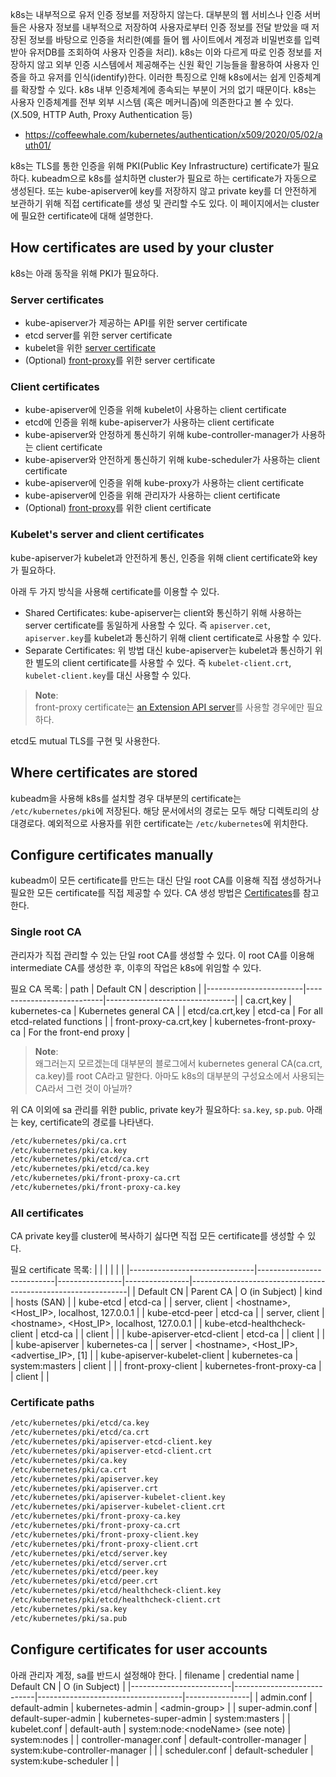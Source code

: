 k8s는 내부적으로 유저 인증 정보를 저장하지 않는다. 대부분의 웹 서비스나 인증 서버들은 사용자 정보를 내부적으로 저장하여 사용자로부터 인증 정보를 전달 받았을 때 저장된 정보를 바탕으로 인증을 처리한(예를 들어 웹 사이트에서 계정과 비밀번호를 입력 받아 유저DB를 조회하여 사용자 인증을 처리). k8s는 이와 다르게 따로 인증 정보를 저장하지 않고 외부 인증 시스템에서 제공해주는 신원 확인 기능들을 활용하여 사용자 인증을 하고 유저를 인식(identify)한다. 이러한 특징으로 인해 k8s에서는 쉽게 인증체계를 확장할 수 있다. k8s 내부 인증체계에 종속되는 부분이 거의 없기 때문이다. k8s는 사용자 인증체계를 전부 외부 시스템 (혹은 메커니즘)에 의존한다고 볼 수 있다. (X.509, HTTP Auth, Proxy Authentication 등)
- https://coffeewhale.com/kubernetes/authentication/x509/2020/05/02/auth01/

k8s는 TLS를 통한 인증을 위해 PKI(Public Key Infrastructure) certificate가 필요하다. kubeadm으로 k8s를 설치하면 cluster가 필요로 하는 certificate가 자동으로 생성된다. 또는 kube-apiserver에 key를 저장하지 않고 private key를 더 안전하게 보관하기 위해 직접 certificate를 생성 및 관리할 수도 있다. 이 페이지에서는 cluster에 필요한 certificate에 대해 설명한다.

## How certificates are used by your cluster
k8s는 아래 동작을 위해 PKI가 필요하다.

### Server certificates
- kube-apiserver가 제공하는 API를 위한 server certificate
- etcd server를 위한 server certificate
- kubelet을 위한 [server certificate](https://kubernetes.io/docs/reference/access-authn-authz/kubelet-tls-bootstrapping/#client-and-serving-certificates)
- (Optional) [front-proxy](https://kubernetes.io/docs/tasks/extend-kubernetes/configure-aggregation-layer/)를 위한 server certificate

### Client certificates
- kube-apiserver에 인증을 위해 kubelet이 사용하는 client certificate
- etcd에 인증을 위해 kube-apiserver가 사용하는 client certificate
- kube-apiserver와 안정하게 통신하기 위해 kube-controller-manager가 사용하는 client certificate
- kube-apiserver와 안전하게 통신하기 위해 kube-scheduler가 사용하는 client certificate
- kube-apiserver에 인증을 위해 kube-proxy가 사용하는 client certificate
- kube-apiserver에 인증을 위해 관리자가 사용하는 client certificate
- (Optional) [front-proxy](https://kubernetes.io/docs/tasks/extend-kubernetes/configure-aggregation-layer/)를 위한 client certificate

### Kubelet's server and client certificates
kube-apiserver가 kubelet과 안전하게 통신, 인증을 위해 client certificate와 key가 필요하다.

아래 두 가지 방식을 사용해 certificate를 이용할 수 있다.
- Shared Certificates: kube-apiserver는 client와 통신하기 위해 사용하는 server certificate를 동일하게 사용할 수 있다. 즉 `apiserver.cet`, `apiserver.key`를 kubelet과 통신하기 위해 client certificate로 사용할 수 있다.
- Separate Certificates: 위 방법 대신 kube-apiserver는 kubelet과 통신하기 위한 별도의 client certificate를 사용할 수 있다. 즉 `kubelet-client.crt`, `kubelet-client.key`를 대신 사용할 수 있다.

> **Note**:  
> front-proxy certificate는 [an Extension API server](https://kubernetes.io/docs/tasks/extend-kubernetes/setup-extension-api-server/)를 사용할 경우에만 필요하다.

etcd도 mutual TLS를 구현 및 사용한다.

## Where certificates are stored
kubeadm을 사용해 k8s를 설치할 경우 대부분의 certificate는 `/etc/kubernetes/pki`에 저장된다. 해당 문서에서의 경로는 모두 해당 디렉토리의 상대경로다. 예외적으로 사용자를 위한 certificate는 `/etc/kubernetes`에 위치한다.

## Configure certificates manually
kubeadm이 모든 certificate를 만드는 대신 단일 root CA를 이용해 직접 생성하거나 필요한 모든 certificate를 직접 제공할 수 있다. CA 생성 방법은 [Certificates](https://kubernetes.io/docs/tasks/administer-cluster/certificates/)를 참고한다.

### Single root CA
관리자가 직접 관리할 수 있는 단일 root CA를 생성할 수 있다. 이 root CA를 이용해 intermediate CA를 생성한 후, 이후의 작업은 k8s에 위임할 수 있다.

필요 CA 목록:
| path                   | Default CN                | description                    |
|------------------------|---------------------------|--------------------------------|
| ca.crt,key             | kubernetes-ca             | Kubernetes general CA          |
| etcd/ca.crt,key        | etcd-ca                   | For all etcd-related functions |
| front-proxy-ca.crt,key | kubernetes-front-proxy-ca | For the front-end proxy        |

> **Note**:  
> 왜그러는지 모르겠는데 대부분의 블로그에서 kubernetes general CA(ca.crt, ca.key)를 root CA라고 말한다. 아마도 k8s의 대부분의 구성요소에서 사용되는 CA라서 그런 것이 아닐까?

위 CA 이외에 sa 관리를 위한 public, private key가 필요하다: `sa.key`, `sp.pub`. 아래는 key, certificate의 경로를 나타낸다.
``` sh
/etc/kubernetes/pki/ca.crt
/etc/kubernetes/pki/ca.key
/etc/kubernetes/pki/etcd/ca.crt
/etc/kubernetes/pki/etcd/ca.key
/etc/kubernetes/pki/front-proxy-ca.crt
/etc/kubernetes/pki/front-proxy-ca.key
```

### All certificates
CA private key를 cluster에 복사하기 싫다면 직접 모든 certificate를 생성할 수 있다.

필요 certificate 목록:
|                               |                           |                |                |                                                              |
|-------------------------------|---------------------------|----------------|----------------|--------------------------------------------------------------|
| Default CN                    | Parent CA                 | O (in Subject) | kind           | hosts (SAN)                                                  |
| kube-etcd                     | etcd-ca                   |                | server, client | &lt;hostname&gt;, &lt;Host_IP&gt;, localhost, 127.0.0.1      |
| kube-etcd-peer                | etcd-ca                   |                | server, client | &lt;hostname&gt;, &lt;Host_IP&gt;, localhost, 127.0.0.1      |
| kube-etcd-healthcheck-client  | etcd-ca                   |                | client         |                                                              |
| kube-apiserver-etcd-client    | etcd-ca                   |                | client         |                                                              |
| kube-apiserver                | kubernetes-ca             |                | server         | &lt;hostname&gt;, &lt;Host_IP&gt;, &lt;advertise_IP&gt;, [1] |
| kube-apiserver-kubelet-client | kubernetes-ca             | system:masters | client         |                                                              |
| front-proxy-client            | kubernetes-front-proxy-ca |                | client         |                                                              |

### Certificate paths

``` sh
/etc/kubernetes/pki/etcd/ca.key
/etc/kubernetes/pki/etcd/ca.crt
/etc/kubernetes/pki/apiserver-etcd-client.key
/etc/kubernetes/pki/apiserver-etcd-client.crt
/etc/kubernetes/pki/ca.key
/etc/kubernetes/pki/ca.crt
/etc/kubernetes/pki/apiserver.key
/etc/kubernetes/pki/apiserver.crt
/etc/kubernetes/pki/apiserver-kubelet-client.key
/etc/kubernetes/pki/apiserver-kubelet-client.crt
/etc/kubernetes/pki/front-proxy-ca.key
/etc/kubernetes/pki/front-proxy-ca.crt
/etc/kubernetes/pki/front-proxy-client.key
/etc/kubernetes/pki/front-proxy-client.crt
/etc/kubernetes/pki/etcd/server.key
/etc/kubernetes/pki/etcd/server.crt
/etc/kubernetes/pki/etcd/peer.key
/etc/kubernetes/pki/etcd/peer.crt
/etc/kubernetes/pki/etcd/healthcheck-client.key
/etc/kubernetes/pki/etcd/healthcheck-client.crt
/etc/kubernetes/pki/sa.key
/etc/kubernetes/pki/sa.pub
```

## Configure certificates for user accounts
아래 관리자 계정, sa를 반드시 설정해야 한다.
| filename                | credential name            | Default CN                         | O (in Subject) |
|-------------------------|----------------------------|------------------------------------|----------------|
| admin.conf              | default-admin              | kubernetes-admin                   | \<admin-group> |
| super-admin.conf        | default-super-admin        | kubernetes-super-admin             | system:masters |
| kubelet.conf            | default-auth               | system:node:\<nodeName> (see note) | system:nodes   |
| controller-manager.conf | default-controller-manager | system:kube-controller-manager     |                |
| scheduler.conf          | default-scheduler          | system:kube-scheduler              |                |
